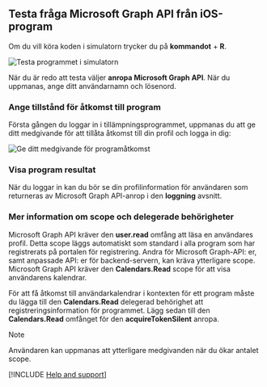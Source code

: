 
## <a name="test-querying-the-microsoft-graph-api-from-your-ios-application"></a>Testa fråga Microsoft Graph API från iOS-program

Om du vill köra koden i simulatorn trycker du på **kommandot** + **R**.

![Testa programmet i simulatorn](media/active-directory-develop-guidedsetup-ios-test/iostestscreenshot.png)

När du är redo att testa väljer **anropa Microsoft Graph API**. När du uppmanas, ange ditt användarnamn och lösenord.

### <a name="provide-consent-for-application-access"></a>Ange tillstånd för åtkomst till program
Första gången du loggar in i tillämpningsprogrammet, uppmanas du att ge ditt medgivande för att tillåta åtkomst till din profil och logga in dig:

![Ge ditt medgivande för programåtkomst](media/active-directory-develop-guidedsetup-ios-test/iosconsentscreen.png)

### <a name="view-application-results"></a>Visa program resultat
När du loggar in kan du bör se din profilinformation för användaren som returneras av Microsoft Graph API-anrop i den **loggning** avsnitt. 

<!--start-collapse-->
### <a name="more-information-about-scopes-and-delegated-permissions"></a>Mer information om scope och delegerade behörigheter

Microsoft Graph API kräver den **user.read** omfång att läsa en användares profil. Detta scope läggs automatiskt som standard i alla program som har registrerats på portalen för registrering. Andra för Microsoft Graph-API: er, samt anpassade API: er för backend-servern, kan kräva ytterligare scope. Microsoft Graph API kräver den **Calendars.Read** scope för att visa användarens kalendrar.

För att få åtkomst till användarkalendrar i kontexten för ett program måste du lägga till den **Calendars.Read** delegerad behörighet att registreringsinformation för programmet. Lägg sedan till den **Calendars.Read** omfånget för den **acquireTokenSilent** anropa. 

>[!NOTE]
>Användaren kan uppmanas att ytterligare medgivanden när du ökar antalet scope.

<!--end-collapse-->

[!INCLUDE  [Help and support](./active-directory-develop-help-support-include.md)]
